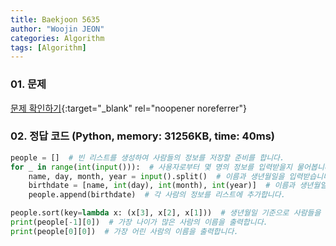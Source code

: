 ```yaml
---
title: Baekjoon 5635
author: "Woojin JEON"
categories: Algorithm
tags: [Algorithm]
---
```


### 01. 문제

[문제 확인하기](https://www.acmicpc.net/problem/5635){:target="_blank" rel="noopener noreferrer"}

### 02. 정답 코드 (Python, memory: 31256KB, time: 40ms)

```Python
people = []  # 빈 리스트를 생성하여 사람들의 정보를 저장할 준비를 합니다.
for _ in range(int(input())):  # 사용자로부터 몇 명의 정보를 입력받을지 물어봅니다.
    name, day, month, year = input().split()  # 이름과 생년월일을 입력받습니다.
    birthdate = [name, int(day), int(month), int(year)]  # 이름과 생년월일을 리스트로 묶어 저장합니다.
    people.append(birthdate)  # 각 사람의 정보를 리스트에 추가합니다.

people.sort(key=lambda x: (x[3], x[2], x[1]))  # 생년월일 기준으로 사람들을 정렬합니다.
print(people[-1][0])  # 가장 나이가 많은 사람의 이름을 출력합니다.
print(people[0][0])  # 가장 어린 사람의 이름을 출력합니다.
```
